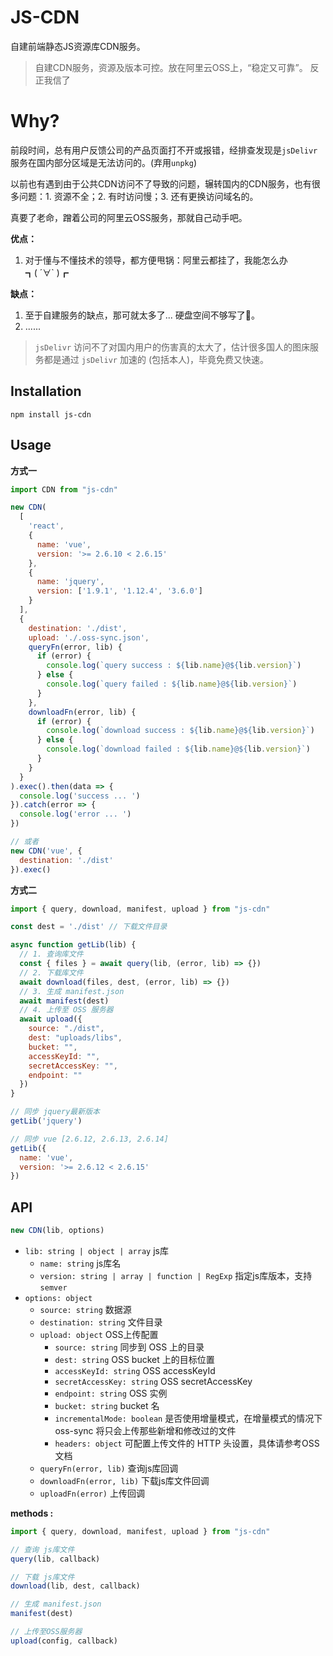 # JS-CDN

自建前端静态JS资源库CDN服务。

> 自建CDN服务，资源及版本可控。放在阿里云OSS上，“稳定又可靠”。 反正我信了


# Why?
前段时间，总有用户反馈公司的产品页面打不开或报错，经排查发现是`jsDelivr`服务在国内部分区域是无法访问的。(弃用`unpkg`)

以前也有遇到由于公共CDN访问不了导致的问题，辗转国内的CDN服务，也有很多问题：1. 资源不全；2. 有时访问慢；3. 还有更换访问域名的。 

真要了老命，蹭着公司的阿里云OSS服务，那就自己动手吧。

**优点：**  
1. 对于懂与不懂技术的领导，都方便甩锅：阿里云都挂了，我能怎么办 ┓( ´∀` )┏

**缺点：**  
1. 至于自建服务的缺点，那可就太多了... 硬盘空间不够写了🤪。
2. ......


> `jsDelivr` 访问不了对国内用户的伤害真的太大了，估计很多国人的图床服务都是通过 `jsDelivr` 加速的 (包括本人)，毕竟免费又快速。


## Installation

```
npm install js-cdn
```

## Usage

**方式一**

```js
import CDN from "js-cdn"

new CDN(
  [
    'react',
    {
      name: 'vue',
      version: '>= 2.6.10 < 2.6.15'
    },
    {
      name: 'jquery',
      version: ['1.9.1', '1.12.4', '3.6.0']
    }
  ],
  {
    destination: './dist',
    upload: './.oss-sync.json',
    queryFn(error, lib) {
      if (error) {
        console.log(`query success : ${lib.name}@${lib.version}`)
      } else {
        console.log(`query failed : ${lib.name}@${lib.version}`)
      }
    },
    downloadFn(error, lib) {
      if (error) {
        console.log(`download success : ${lib.name}@${lib.version}`)
      } else {
        console.log(`download failed : ${lib.name}@${lib.version}`)
      }
    }
  }
).exec().then(data => {
  console.log('success ... ')
}).catch(error => {
  console.log('error ... ')
})

// 或者
new CDN('vue', {
  destination: './dist'
}).exec()
```


**方式二**

```js
import { query, download, manifest, upload } from "js-cdn"

const dest = './dist' // 下载文件目录

async function getLib(lib) {
  // 1. 查询库文件
  const { files } = await query(lib, (error, lib) => {})
  // 2. 下载库文件
  await download(files, dest, (error, lib) => {})
  // 3. 生成 manifest.json
  await manifest(dest)
  // 4. 上传至 OSS 服务器
  await upload({
    source: "./dist",
    dest: "uploads/libs",
    bucket: "",
    accessKeyId: "",
    secretAccessKey: "",
    endpoint: ""
  })
}

// 同步 jquery最新版本
getLib('jquery')

// 同步 vue [2.6.12, 2.6.13, 2.6.14]
getLib({
  name: 'vue',
  version: '>= 2.6.12 < 2.6.15'
})
```



## API
```js
new CDN(lib, options)
```
- `lib: string | object | array` js库
  - `name: string` js库名
  - `version: string | array | function | RegExp` 指定js库版本，支持 `semver`
- `options: object`
  - `source: string` 数据源
  - `destination: string` 文件目录
  - `upload: object` OSS上传配置
    - `source: string` 同步到 OSS 上的目录
    - `dest: string` OSS bucket 上的目标位置
    - `accessKeyId: string` OSS accessKeyId
    - `secretAccessKey: string` OSS secretAccessKey
    - `endpoint: string` OSS 实例
    - `bucket: string` bucket 名
    - `incrementalMode: boolean` 是否使用增量模式，在增量模式的情况下 oss-sync 将只会上传那些新增和修改过的文件
    - `headers: object` 可配置上传文件的 HTTP 头设置，具体请参考OSS文档
  - `queryFn(error, lib)` 查询js库回调
  - `downloadFn(error, lib)` 下载js库文件回调
  - `uploadFn(error)` 上传回调



**methods :**

```js
import { query, download, manifest, upload } from "js-cdn"

// 查询 js库文件
query(lib, callback)

// 下载 js库文件
download(lib, dest, callback)

// 生成 manifest.json
manifest(dest)

// 上传至OSS服务器
upload(config, callback)
```

